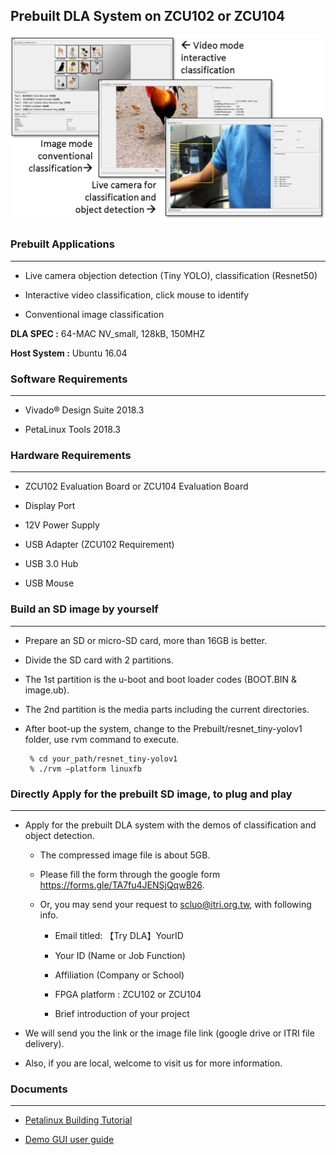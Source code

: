 ## Prebuilt DLA System on ZCU102 or ZCU104
![](doc/img/demo_index.png)


### Prebuilt Applications
------------------

*  Live camera objection detection (Tiny YOLO), classification (Resnet50)

*  Interactive video classification, click mouse to identify

*  Conventional image classification


**DLA SPEC :** 64-MAC NV_small, 128kB, 150MHZ

**Host System :** Ubuntu 16.04

### Software Requirements
--------------------------

*  Vivado&reg; Design Suite 2018.3

*  PetaLinux Tools 2018.3

### Hardware Requirements
--------------------------

*  ZCU102 Evaluation Board or ZCU104 Evaluation Board

*  Display Port

*  12V Power Supply

*  USB Adapter (ZCU102 Requirement)

*  USB 3.0 Hub

*  USB Mouse

### Build an SD image by yourself
----------

* Prepare an SD or micro-SD card, more than 16GB is better.
* Divide the SD card with 2 partitions.
* The 1st partition is the u-boot and boot loader codes (BOOT.BIN & image.ub).
* The 2nd partition is the media parts including the current directories.
* After boot-up the system, change to the Prebuilt/resnet_tiny-yolov1 folder, use rvm command to execute.

       % cd your_path/resnet_tiny-yolov1
       % ./rvm –platform linuxfb
 

### Directly Apply for the prebuilt SD image, to plug and play
-------------------------------------------

*  Apply for the prebuilt DLA system with the demos of classification and object detection.

    * The compressed image file is about 5GB.

    * Please fill the form through the google form https://forms.gle/TA7fu4JENSjQqwB26.

    * Or, you may send your request to scluo@itri.org.tw, with following info.

      *  Email titled: 【Try DLA】YourID 

      *  Your ID  (Name or Job Function)

      *  Affiliation (Company or School) 

      *  FPGA platform : ZCU102 or ZCU104 

      *  Brief introduction of your project

  *  We will send you the link or the image file link (google drive or ITRI file delivery).

  *  Also, if you are local, welcome to visit us for more information.


### Documents
----------

*  [Petalinux Building Tutorial](./doc/Petalinux%20Tutorial/petalinux_tutorial.pdf)

*  [Demo GUI user guide](./doc/Demo%20Start!/Demo%20Start.pdf)
